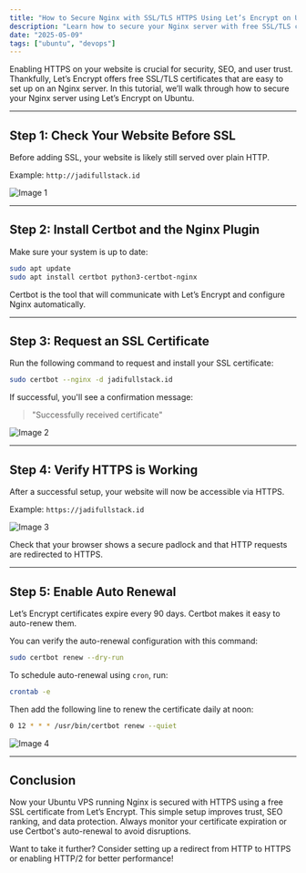```yaml
---
title: "How to Secure Nginx with SSL/TLS HTTPS Using Let’s Encrypt on Ubuntu"
description: "Learn how to secure your Nginx server with free SSL/TLS certificates from Let’s Encrypt on Ubuntu. Follow this guide to enable HTTPS and protect your website."
date: "2025-05-09"
tags: ["ubuntu", "devops"]
---
```


Enabling HTTPS on your website is crucial for security, SEO, and user trust. Thankfully, Let’s Encrypt offers free SSL/TLS certificates that are easy to set up on an Nginx server. In this tutorial, we’ll walk through how to secure your Nginx server using Let’s Encrypt on Ubuntu.

---

## Step 1: Check Your Website Before SSL

Before adding SSL, your website is likely still served over plain HTTP.

Example:
`http://jadifullstack.id`

![Image 1](https://ik.imagekit.io/n1hqrcegw/articles/cara-mengamankan-nginx-ssl-tls-https-lets-encrypt-ubuntu/gambar-01.webp?updatedAt=1733852578858)

---

## Step 2: Install Certbot and the Nginx Plugin

Make sure your system is up to date:

```bash
sudo apt update
sudo apt install certbot python3-certbot-nginx
```

Certbot is the tool that will communicate with Let’s Encrypt and configure Nginx automatically.

---

## Step 3: Request an SSL Certificate

Run the following command to request and install your SSL certificate:

```bash
sudo certbot --nginx -d jadifullstack.id
```

If successful, you'll see a confirmation message:

> "Successfully received certificate"

![Image 2](https://ik.imagekit.io/n1hqrcegw/articles/cara-mengamankan-nginx-ssl-tls-https-lets-encrypt-ubuntu/gambar-02.webp?updatedAt=1733852578858)

---

## Step 4: Verify HTTPS is Working

After a successful setup, your website will now be accessible via HTTPS.

Example:
`https://jadifullstack.id`

![Image 3](https://ik.imagekit.io/n1hqrcegw/articles/cara-mengamankan-nginx-ssl-tls-https-lets-encrypt-ubuntu/gambar-03.webp?updatedAt=1733852578858)

Check that your browser shows a secure padlock and that HTTP requests are redirected to HTTPS.

---

## Step 5: Enable Auto Renewal

Let’s Encrypt certificates expire every 90 days. Certbot makes it easy to auto-renew them.

You can verify the auto-renewal configuration with this command:

```bash
sudo certbot renew --dry-run
```

To schedule auto-renewal using `cron`, run:

```bash
crontab -e
```

Then add the following line to renew the certificate daily at noon:

```bash
0 12 * * * /usr/bin/certbot renew --quiet
```

![Image 4](https://ik.imagekit.io/n1hqrcegw/articles/cara-mengamankan-nginx-ssl-tls-https-lets-encrypt-ubuntu/gambar-04.webp?updatedAt=1733852578858)

---

## Conclusion

Now your Ubuntu VPS running Nginx is secured with HTTPS using a free SSL certificate from Let’s Encrypt. This simple setup improves trust, SEO ranking, and data protection. Always monitor your certificate expiration or use Certbot's auto-renewal to avoid disruptions.

Want to take it further? Consider setting up a redirect from HTTP to HTTPS or enabling HTTP/2 for better performance!


